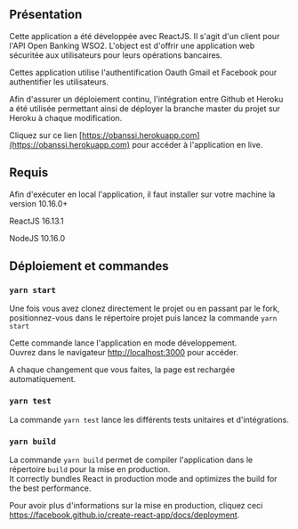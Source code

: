## Présentation

Cette application a été développée avec ReactJS. Il s'agit d'un client pour l'API Open Banking WSO2.
L'object est d'offrir une application web sécuritée aux utilisateurs pour leurs opérations bancaires.

Cettes application utilise l'authentification Oauth Gmail et Facebook pour authentifier les utilisateurs.

Afin d'assurer un déploiement continu, l'intégration entre Github et Heroku a été utilisée permettant ainsi
de déployer la branche master du projet sur Heroku à chaque modification.

Cliquez sur ce lien [https://obanssi.herokuapp.com](https://obanssi.herokuapp.com) pour accéder à l'application en live.

## Requis

Afin d'exécuter en local l'application, il faut installer sur votre machine la version 10.16.0+

ReactJS 16.13.1

NodeJS 10.16.0

## Déploiement et commandes

### `yarn start`

Une fois vous avez clonez directement le projet ou en passant par le fork, positionnez-vous dans
le répertoire projet puis lancez la commande `yarn start`

Cette commande lance l'application en mode développement.<br />
Ouvrez dans le navigateur [http://localhost:3000](http://localhost:3000) pour accéder.

A chaque changement que vous faites, la page est rechargée automatiquement.<br />

### `yarn test`

La commande `yarn test` lance les différents tests unitaires et d'intégrations.<br />

### `yarn build`

La commande `yarn build` permet de compiler l'application dans le répertoire `build`
pour la mise en production. <br />
It correctly bundles React in production mode and optimizes the build for the best performance.

Pour avoir plus d'informations sur la mise en production, cliquez ceci https://facebook.github.io/create-react-app/docs/deployment.
